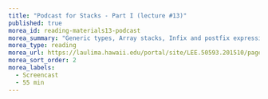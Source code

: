 ```yaml
---
title: "Podcast for Stacks - Part I (lecture #13)"
published: true
morea_id: reading-materials13-podcast
morea_summary: "Generic types, Array stacks, Infix and postfix expressions"
morea_type: reading
morea_url: https://laulima.hawaii.edu/portal/site/LEE.50593.201510/page/d198d215-69bc-438f-bd53-8b6a3e1e79a1
morea_sort_order: 2
morea_labels:
  - Screencast
  - 55 min
---
```


